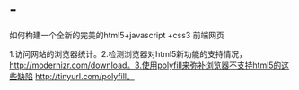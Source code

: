 # -
如何构建一个全新的完美的html5+javascript +css3 前端网页

1.访问网站的浏览器统计。2.检测浏览器对html5新功能的支持情况，http://modernizr.com/download。3.使用polyfill来弥补浏览器不支持html5的这些缺陷 http://tinyurl.com/polyfill。
